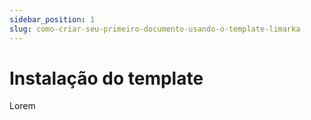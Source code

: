 ```yaml
---
sidebar_position: 1
slug: como-criar-seu-primeiro-documento-usando-o-template-limarka
---
```


# Instalação do template

Lorem
